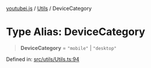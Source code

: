 [youtubei.js](../../../../README.md) / [Utils](../README.md) / DeviceCategory

# Type Alias: DeviceCategory

> **DeviceCategory** = `"mobile"` \| `"desktop"`

Defined in: [src/utils/Utils.ts:94](https://github.com/LuanRT/YouTube.js/blob/0733f60b57877f6b8b87dfd5cc6195b5085f5c09/src/utils/Utils.ts#L94)
